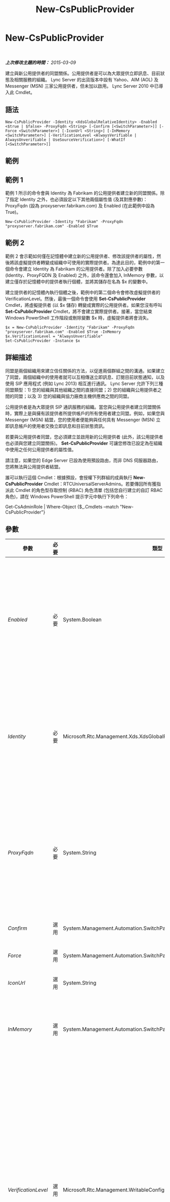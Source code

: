 ﻿---
title: New-CsPublicProvider
TOCTitle: New-CsPublicProvider
ms:assetid: 0b2dcb40-13f8-4ce6-b537-527d34895ceb
ms:mtpsurl: https://technet.microsoft.com/zh-tw/library/Gg398161(v=OCS.15)
ms:contentKeyID: 49290059
ms.date: 08/10/2015
mtps_version: v=OCS.15
ms.translationtype: HT
---

# New-CsPublicProvider

 

_**上次修改主題的時間：** 2015-03-09_

建立與新公用提供者的同盟關係。公用提供者是可以為大眾提供立即訊息、目前狀態及相關服務的組織。 Lync Server 的出貨版本中設有 Yahoo、AIM (AOL) 及 Messenger (MSN) 三家公用提供者，但未加以啟用。 Lync Server 2010 中已導入此 Cmdlet。

## 語法

    New-CsPublicProvider -Identity <XdsGlobalRelativeIdentity> -Enabled <$true | $false> -ProxyFqdn <String> [-Confirm [<SwitchParameter>]] [-Force <SwitchParameter>] [-IconUrl <String>] [-InMemory <SwitchParameter>] [-VerificationLevel <AlwaysVerifiable | AlwaysUnverifiable | UseSourceVerification>] [-WhatIf [<SwitchParameter>]]

## 範例

## 範例 1

範例 1 所示的命令會與 Identity 為 Fabrikam 的公用提供者建立新的同盟關係。除了指定 Identity 之外，也必須設定以下其他兩個屬性值 (及其對應參數)：ProxyFqdn (設為 proxyserver.fabrikam.com) 及 Enabled (在此範例中設為 True)。

    New-CsPublicProvider -Identity "Fabrikam" -ProxyFqdn "proxyserver.fabrikam.com" -Enabled $True

## 範例 2

範例 2 會示範如何僅在記憶體中建立新的公用提供者、修改該提供者的屬性，然後將該虛擬提供者轉變成組織中可使用的實際提供者。為達此目的，範例中的第一個命令會建立 Identity 為 Fabrikam 的公用提供者。除了加入必要參數 (Identity、ProxyFQDN 及 Enabled) 之外，該命令還會加入 InMemory 參數，以建立僅存於記憶體中的提供者執行個體，並將其儲存在名為 $x 的變數中。

建立提供者的記憶體內執行個體之後，範例中的第二個命令會修改虛擬提供者的 VerificationLevel。然後，最後一個命令會使用 **Set-CsPublicProvider** Cmdlet，將虛擬提供者 (以 $x 儲存) 轉變成實際的公用提供者。如果您沒有呼叫 **Set-CsPublicProvider** Cmdlet，將不會建立實際提供者。接著，當您結束 Windows PowerShell 工作階段或刪除變數 $x 時，虛擬提供者將會消失。

    $x = New-CsPublicProvider -Identity "Fabrikam" -ProxyFqdn "proxyserver.fabrikam.com" -Enabled $True -InMemory
    $x.VerificationLevel = "AlwaysUnverifiable"
    Set-CsPublicProvider -Instance $x

## 詳細描述

同盟是兩個組織用來建立信任關係的方法，以促進兩個群組之間的溝通。如果建立了同盟，兩個組織中的使用者就可以互相傳送立即訊息、訂閱目前狀態通知，以及使用 SIP 應用程式 (例如 Lync 2013) 相互進行通訊。 Lync Server 允許下列三種同盟類型：1) 您的組織與其他組織之間的直接同盟；2) 您的組織與公用提供者之間的同盟；以及 3) 您的組織與協力廠商主機供應商之間的同盟。

公用提供者是為大眾提供 SIP 通訊服務的組織。當您與公用提供者建立同盟關係時，實際上是與擁有該提供者所提供帳戶的所有使用者建立同盟。例如，如果您與 Messenger (MSN) 結盟，您的使用者便能夠與任何具有 Messenger (MSN) 立即訊息帳戶的使用者交換立即訊息和目前狀態資訊。

若要與公用提供者同盟，您必須建立並啟用新的公用提供者 (此外，該公用提供者也必須與您建立同盟關係)。 **Set-CsPublicProvider** 可讓您修改已設定為在組織中使用之任何公用提供者的屬性值。

請注意，如果您的 Edge Server 已設為使用預設路由，而非 DNS 伺服器路由，您將無法與公用提供者結盟。

誰可以執行這個 Cmdlet：根據預設，會授權下列群組的成員執行 **New-CsPublicProvider** Cmdlet：RTCUniversalServerAdmins。若要傳回所有獲指派此 Cmdlet 的角色型存取控制 (RBAC) 角色清單 (包括您自行建立的自訂 RBAC 角色)，請在 Windows PowerShell 提示字元中執行下列命令：

Get-CsAdminRole | Where-Object {$\_.Cmdlets –match "New-CsPublicProvider"}

## 參數


<table>
<colgroup>
<col style="width: 25%" />
<col style="width: 25%" />
<col style="width: 25%" />
<col style="width: 25%" />
</colgroup>
<thead>
<tr class="header">
<th>參數</th>
<th>必要</th>
<th>類型</th>
<th>說明</th>
</tr>
</thead>
<tbody>
<tr class="odd">
<td><p><em>Enabled</em></p></td>
<td><p>必要</p></td>
<td><p>System.Boolean</p></td>
<td><p>指出您的組織與公用提供者之間是否仍存在同盟關係。如果設為 True，組織中的使用者將可以與在該公用提供者之主機上擁有帳戶的使用者交換立即訊息和目前狀態資訊。如果設為 False，組織中的使用者將無法與在該公用提供者之主機上擁有帳戶的使用者交換立即訊息和目前狀態資訊。您隨時可以分別使用 <strong>Enable-CsPublicProvider</strong> Cmdlet 與 <strong>Disable-CsPublicProvider</strong> Cmdlet 來啟用及停用同盟關係。</p></td>
</tr>
<tr class="even">
<td><p><em>Identity</em></p></td>
<td><p>必要</p></td>
<td><p>Microsoft.Rtc.Management.Xds.XdsGlobalRelativeIdentity</p></td>
<td><p>要建立之公用提供者的唯一識別碼。Identity 通常是提供服務的網站名稱 (例如，Yahoo!、AOL 或 MSN )。</p>
<p>Identity 不只在公用提供者間必須是唯一的，在主機供應商間也必須是唯一的。假設您嘗試建立 Identity 為 Fabrikam 的新公用提供者。如果具有該 Identity 的公用提供者或主機供應商已經存在，則命令將會失敗。</p></td>
</tr>
<tr class="odd">
<td><p><em>ProxyFqdn</em></p></td>
<td><p>必要</p></td>
<td><p>System.String</p></td>
<td><p>指定公用提供者所使用之 Proxy 伺服器的完整網域名稱 (FQDN) (例如，proxyserver.fabrikam.com)。</p>
<p>Proxy FQDN 不只在公用提供者間必須是唯一的，在主機供應商間也必須是唯一的。例如，假設您嘗試建立 Proxy FQDN 為 proxyserver.fabrikam.com 的新公用提供者。如果具有該 Proxy FQDN 的公用提供者或主機供應商已存在，則命令將會失敗。</p></td>
</tr>
<tr class="even">
<td><p><em>Confirm</em></p></td>
<td><p>選用</p></td>
<td><p>System.Management.Automation.SwitchParameter</p></td>
<td><p>在執行命令前先提示確認。</p></td>
</tr>
<tr class="odd">
<td><p><em>Force</em></p></td>
<td><p>選用</p></td>
<td><p>System.Management.Automation.SwitchParameter</p></td>
<td><p>隱藏執行命令時可能發生的非嚴重錯誤訊息。</p></td>
</tr>
<tr class="even">
<td><p><em>IconUrl</em></p></td>
<td><p>選用</p></td>
<td><p>System.String</p></td>
<td><p>用來指出 Microsoft Skype 連絡人的圖示 URL。</p></td>
</tr>
<tr class="odd">
<td><p><em>InMemory</em></p></td>
<td><p>選用</p></td>
<td><p>System.Management.Automation.SwitchParameter</p></td>
<td><p>建立物件參照但不實際將該物件認可為永久變更。如果您會將這個利用此參數呼叫之 Cmdlet 的輸出指派給變數，可以變更物件參照的屬性，然後呼叫與此 Cmdlet 配對的 Set- Cmdlet，認可這些變更。</p></td>
</tr>
<tr class="even">
<td><p><em>VerificationLevel</em></p></td>
<td><p>選用</p></td>
<td><p>Microsoft.Rtc.Management.WritableConfig.Settings.Edge.VerificationLevelType</p></td>
<td><p>表示如何驗證 (或是否驗證) 從公用提供者傳送的訊息，以確認它們確實是傳送自該提供者。VerificationLevel 必須設為下列其中一個值：</p>
<p>AlwaysVerifiable。會接受由此提供者所傳送的所有訊息。如果訊息中找不到驗證標頭，則 Lync Server 將會新增驗證標頭。此為預設值。</p>
<p>AlwaysUnverifiable。所有宣稱從公用提供者傳送而來的訊息皆會被視為未驗證。只有來自收件者連絡人清單上之人員所傳送的訊息才會加以傳遞。例如，如果 Ken Myer 在您的連絡人清單上，您便能接收其訊息。如果 Pilar Ackerman 不在您的連絡人清單上，您便無法接收其訊息。請注意， Lync 2013 使用者可以手動覆寫此設定，讓自己可以接收未列名其連絡人清單上之人員的訊息。</p>
<p>UseSourceVerification。使用公用提供者加在訊息中的驗證標頭。若無這項驗證資訊，將會拒絕該訊息。此 Cmdlet 已被淘汰，無法再於 Lync Server 2013中使用。</p></td>
</tr>
<tr class="odd">
<td><p><em>WhatIf</em></p></td>
<td><p>選用</p></td>
<td><p>System.Management.Automation.SwitchParameter</p></td>
<td><p>說明執行命令時若不實際執行命令的後果。</p></td>
</tr>
</tbody>
</table>


## 輸入類型

無。 **New-CsPublicProvider** Cmdlet 不接受管線傳送的輸入。

## 傳回類型

建立 Microsoft.Rtc.Management.WritableConfig.Settings.Edge.DisplayPublicProvider 物件的新執行個體。

## 請參閱

#### 其他資源

[Disable-CsPublicProvider](disable-cspublicprovider.md)  
[Enable-CsPublicProvider](enable-cspublicprovider.md)  
[Get-CsPublicProvider](get-cspublicprovider.md)  
[Remove-CsPublicProvider](remove-cspublicprovider.md)  
[Set-CsPublicProvider](set-cspublicprovider.md)

